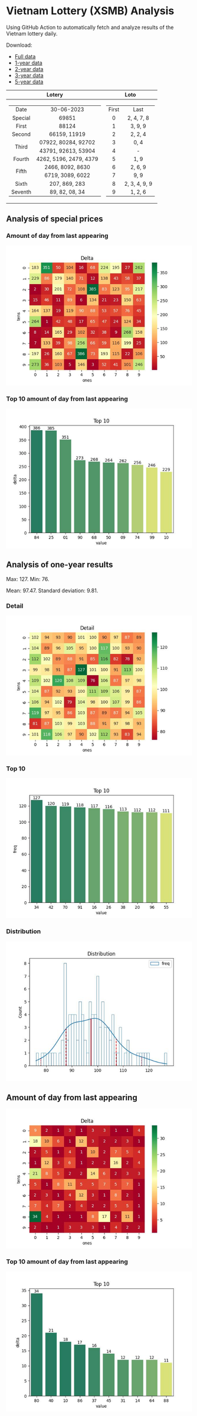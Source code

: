 # Vietnam Lottery (XSMB) Analysis

Using GitHub Action to automatically fetch and analyze results of the Vietnam lottery daily.

Download:

* [Full data](https://raw.githubusercontent.com/khiemdoan/vietnam-lottery-xsmb-analysis/main/results/xsmb.csv)
* [1-year data](https://raw.githubusercontent.com/khiemdoan/vietnam-lottery-xsmb-analysis/main/results/xsmb_1_year.csv)
* [2-year data](https://raw.githubusercontent.com/khiemdoan/vietnam-lottery-xsmb-analysis/main/results/xsmb_2_year.csv)
* [3-year data](https://raw.githubusercontent.com/khiemdoan/vietnam-lottery-xsmb-analysis/main/results/xsmb_3_year.csv)
* [5-year data](https://raw.githubusercontent.com/khiemdoan/vietnam-lottery-xsmb-analysis/main/results/xsmb_5_year.csv)

| Lotery      | Loto |
| :-----------: | :-----------: |
| <table><tr><td>Date</td><td>30-06-2023</td></tr><tr><td>Special</td><td>69851</td></tr><tr><td>First</td><td>88124</td></tr><tr><td>Second</td><td>66159, 11919</td></tr><tr><td rowspan="2">Third</td><td>07922, 80284, 92702</td></tr><tr><td>43791, 92613, 53904</td></tr><tr><td>Fourth</td><td>4262, 5196, 2479, 4379</td></tr><tr><td rowspan="2">Fifth</td><td>2466, 8092, 8630</td></tr><tr><td>6719, 3089, 6022</td></tr><tr><td>Sixth</td><td>207, 869, 283</td></tr><tr><td>Seventh</td><td>89, 82, 08, 34</td></tr></table> | <table><tr><td>First</td><td>Last</td></tr><tr><td>0</td><td>2, 4, 7, 8</td></tr><tr><td>1</td><td>3, 9, 9</td></tr><tr><td>2</td><td>2, 2, 4</td></tr><tr><td>3</td><td>0, 4</td></tr><tr><td>4</td><td>-</td></tr><tr><td>5</td><td>1, 9</td></tr><tr><td>6</td><td>2, 6, 9</td></tr><tr><td>7</td><td>9, 9</td></tr><tr><td>8</td><td>2, 3, 4, 9, 9</td></tr><tr><td>9</td><td>1, 2, 6</td></tr></table> |


<h2>Analysis of special prices</h2>

<h3>Amount of day from last appearing</h3>

![Delta](images/special_delta.jpg)

<h3>Top 10 amount of day from last appearing</h3>

![Delta top 10](images/special_delta_top_10.jpg)

<h2>Analysis of one-year results</h2>

Max: 127. Min: 76.

Mean: 97.47. Standard deviation: 9.81.

<h3>Detail</h3>

![Detail](images/heatmap.jpg)

<h3>Top 10</h3>

![Top 10](images/top-10.jpg)

<h3>Distribution</h3>

![Distribution](images/distribution.jpg)

<h2>Amount of day from last appearing</h2>

![Delta](images/delta.jpg)

<h3>Top 10 amount of day from last appearing</h3>

![Delta top 10](images/delta_top_10.jpg)